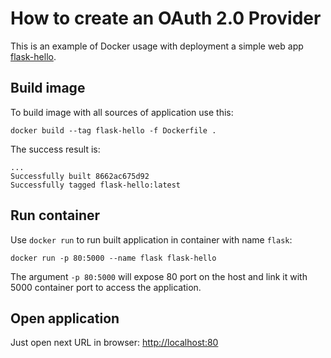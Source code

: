 # How to create an OAuth 2.0 Provider

This is an example of Docker usage with deployment a simple web app [flask-hello](https://github.com/GRomR1/flask-hello).

## Build image

To build image with all sources of application use this:
```shell script
docker build --tag flask-hello -f Dockerfile . 
```

The success result is:
```shell script
...
Successfully built 8662ac675d92
Successfully tagged flask-hello:latest
```

## Run container

Use `docker run` to run built application in container with name `flask`:
```shell script
docker run -p 80:5000 --name flask flask-hello 
```

The argument `-p 80:5000` will expose 80 port on the host and link it with 5000 container port to access the application.

## Open application

Just open next URL in browser: [http://localhost:80](http://localhost:80)